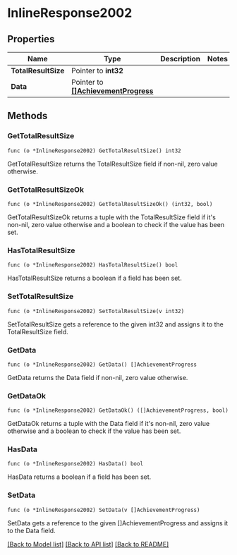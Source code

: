 # InlineResponse2002

## Properties

Name | Type | Description | Notes
------------ | ------------- | ------------- | -------------
**TotalResultSize** | Pointer to **int32** |  | 
**Data** | Pointer to [**[]AchievementProgress**](AchievementProgress.md) |  | 

## Methods

### GetTotalResultSize

`func (o *InlineResponse2002) GetTotalResultSize() int32`

GetTotalResultSize returns the TotalResultSize field if non-nil, zero value otherwise.

### GetTotalResultSizeOk

`func (o *InlineResponse2002) GetTotalResultSizeOk() (int32, bool)`

GetTotalResultSizeOk returns a tuple with the TotalResultSize field if it's non-nil, zero value otherwise
and a boolean to check if the value has been set.

### HasTotalResultSize

`func (o *InlineResponse2002) HasTotalResultSize() bool`

HasTotalResultSize returns a boolean if a field has been set.

### SetTotalResultSize

`func (o *InlineResponse2002) SetTotalResultSize(v int32)`

SetTotalResultSize gets a reference to the given int32 and assigns it to the TotalResultSize field.

### GetData

`func (o *InlineResponse2002) GetData() []AchievementProgress`

GetData returns the Data field if non-nil, zero value otherwise.

### GetDataOk

`func (o *InlineResponse2002) GetDataOk() ([]AchievementProgress, bool)`

GetDataOk returns a tuple with the Data field if it's non-nil, zero value otherwise
and a boolean to check if the value has been set.

### HasData

`func (o *InlineResponse2002) HasData() bool`

HasData returns a boolean if a field has been set.

### SetData

`func (o *InlineResponse2002) SetData(v []AchievementProgress)`

SetData gets a reference to the given []AchievementProgress and assigns it to the Data field.


[[Back to Model list]](../README.md#documentation-for-models) [[Back to API list]](../README.md#documentation-for-api-endpoints) [[Back to README]](../README.md)


